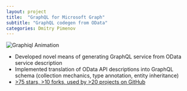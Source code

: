 ```yaml
---
layout: project
title:  "GraphQL for Microsoft Graph"
subtitle: "GraphQL codegen from OData"
categories: Dmitry Pimenov
---
```


![Graphiql Animation](../../assets/gql1.gif)
- Developed novel means of generating GraphQL service from OData service description 
- Implemented translation of OData API descriptions into GraphQL schema (collection mechanics, type annotation, entity inheritance) 
- [>75 stars, >10 forks, used by >20 projects on GitHub](https://github.com/microsoftgraph/graphql-demo)

